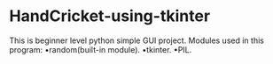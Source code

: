 # HandCricket-using-tkinter

This is beginner level python simple GUI project.
Modules used in this program:
    •random(built-in module).
    •tkinter.
    •PIL.
